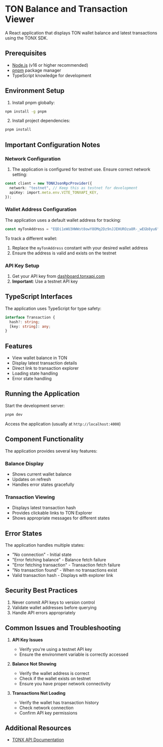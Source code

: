 # TON Balance and Transaction Viewer

A React application that displays TON wallet balance and latest transactions using the TONX SDK.

## Prerequisites

- [Node.js](https://nodejs.org/) (v16 or higher recommended)
- [pnpm](https://pnpm.io/) package manager
- TypeScript knowledge for development

## Environment Setup

1. Install pnpm globally:
```bash
npm install -g pnpm
```

2. Install project dependencies:
```bash
pnpm install
```

## Important Configuration Notes

### Network Configuration

1. The application is configured for testnet use. Ensure correct network setting:
```typescript
const client = new TONXJsonRpcProvider({
  network: "testnet", // Keep this as testnet for development
  apiKey: import.meta.env.VITE_TONXAPI_KEY,
});
```

### Wallet Address Configuration

The application uses a default wallet address for tracking:
```typescript
const myTonAddress = "EQDi1eWU3HWWst8owY8OMq2Dz9nJJEHUROza8R-_wEGb8yu6";
```

To track a different wallet:
1. Replace the `myTonAddress` constant with your desired wallet address
2. Ensure the address is valid and exists on the testnet

### API Key Setup

1. Get your API key from [dashboard.tonxapi.com](https://dashboard.tonxapi.com)
2. **Important**: Use a testnet API key

## TypeScript Interfaces

The application uses TypeScript for type safety:

```typescript
interface Transaction {
  hash?: string;
  [key: string]: any;
}
```

## Features

- View wallet balance in TON
- Display latest transaction details
- Direct link to transaction explorer
- Loading state handling
- Error state handling

## Running the Application

Start the development server:
```bash
pnpm dev
```

Access the application (usually at `http://localhost:4000`)

## Component Functionality

The application provides several key features:

### Balance Display
- Shows current wallet balance
- Updates on refresh
- Handles error states gracefully

### Transaction Viewing
- Displays latest transaction hash
- Provides clickable links to TON Explorer
- Shows appropriate messages for different states

## Error States

The application handles multiple states:
- "No connection" - Initial state
- "Error fetching balance" - Balance fetch failure
- "Error fetching transaction" - Transaction fetch failure
- "No transaction found" - When no transactions exist
- Valid transaction hash - Displays with explorer link

## Security Best Practices

1. Never commit API keys to version control
2. Validate wallet addresses before querying
3. Handle API errors appropriately

## Common Issues and Troubleshooting

1. **API Key Issues**
   - Verify you're using a testnet API key
   - Ensure the environment variable is correctly accessed

2. **Balance Not Showing**
   - Verify the wallet address is correct
   - Check if the wallet exists on testnet
   - Ensure you have proper network connectivity

3. **Transactions Not Loading**
   - Verify the wallet has transaction history
   - Check network connection
   - Confirm API key permissions

## Additional Resources

- [TONX API Documentation](https://docs.tonxapi.com)
